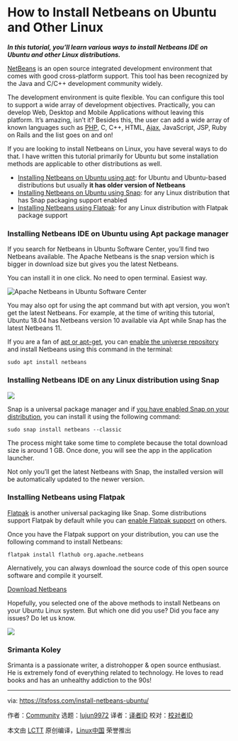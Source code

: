 [#]: collector: (lujun9972)
[#]: translator: (geekpi)
[#]: reviewer: ( )
[#]: publisher: ( )
[#]: url: ( )
[#]: subject: (How to Install Netbeans on Ubuntu and Other Linux)
[#]: via: (https://itsfoss.com/install-netbeans-ubuntu/)
[#]: author: (Community https://itsfoss.com/author/itsfoss/)

How to Install Netbeans on Ubuntu and Other Linux
======

_**In this tutorial, you’ll learn various ways to install Netbeans IDE on Ubuntu and other Linux distributions.**_

[NetBeans][1] is an open source integrated development environment that comes with good cross-platform support. This tool has been recognized by the Java and C/C++ development community widely.

The development environment is quite flexible. You can configure this tool to support a wide array of development objectives. Practically, you can develop Web, Desktop and Mobile Applications without leaving this platform. It’s amazing, isn’t it? Besides this, the user can add a wide array of known languages such as [PHP][2], C, C++, HTML, [Ajax][3], JavaScript, JSP, Ruby on Rails and the list goes on and on!

If you are looking to install Netbeans on Linux, you have several ways to do that. I have written this tutorial primarily for Ubuntu but some installation methods are applicable to other distributions as well.

  * [Installing Netbeans on Ubuntu using apt][4]: for Ubuntu and Ubuntu-based distributions but usually **it has older version of Netbeans**
  * [Installing Netbeans on Ubuntu using Snap][5]: for any Linux distribution that has Snap packaging support enabled
  * [Installing Netbeans using Flatpak][6]: for any Linux distribution with Flatpak package support



### Installing Netbeans IDE on Ubuntu using Apt package manager

If you search for Netbeans in Ubuntu Software Center, you’ll find two Netbeans available. The Apache Netbeans is the snap version which is bigger in download size but gives you the latest Netbeans.

You can install it in one click. No need to open terminal. Easiest way.

![Apache Netbeans in Ubuntu Software Center][7]

You may also opt for using the apt command but with apt version, you won’t get the latest Netbeans. For example, at the time of writing this tutorial, Ubuntu 18.04 has Netbeans version 10 available via Apt while Snap has the latest Netbeans 11.

If you are a fan of [apt or apt-get][8], you can [enable the universe repository][9] and install Netbeans using this command in the terminal:

```
sudo apt install netbeans
```

### Installing Netbeans IDE on any Linux distribution using Snap

![][10]

Snap is a universal package manager and if [you have enabled Snap on your distribution][11], you can install it using the following command:

```
sudo snap install netbeans --classic
```

The process might take some time to complete because the total download size is around 1 GB. Once done, you will see the app in the application launcher.

Not only you’ll get the latest Netbeans with Snap, the installed version will be automatically updated to the newer version.

### Installing Netbeans using Flatpak

[Flatpak][12] is another universal packaging like Snap. Some distributions support Flatpak by default while you can [enable Flatpak support][13] on others.

Once you have the Flatpak support on your distribution, you can use the following command to install Netbeans:

```
flatpak install flathub org.apache.netbeans
```

Alernatively, you can always download the source code of this open source software and compile it yourself.

[Download Netbeans][14]

Hopefully, you selected one of the above methods to install Netbeans on your Ubuntu Linux system. But which one did you use? Did you face any issues? Do let us know.

![][15]

### Srimanta Koley

Srimanta is a passionate writer, a distrohopper &amp; open source enthusiast. He is extremely fond of everything related to technology. He loves to read books and has an unhealthy addiction to the 90s!

--------------------------------------------------------------------------------

via: https://itsfoss.com/install-netbeans-ubuntu/

作者：[Community][a]
选题：[lujun9972][b]
译者：[译者ID](https://github.com/译者ID)
校对：[校对者ID](https://github.com/校对者ID)

本文由 [LCTT](https://github.com/LCTT/TranslateProject) 原创编译，[Linux中国](https://linux.cn/) 荣誉推出

[a]: https://itsfoss.com/author/itsfoss/
[b]: https://github.com/lujun9972
[1]: https://netbeans.org/
[2]: https://www.php.net/
[3]: https://en.wikipedia.org/wiki/Ajax_(programming)
[4]: tmp.ZNFNEC210y#apt
[5]: tmp.ZNFNEC210y#snap
[6]: tmp.ZNFNEC210y#flatpak
[7]: https://i0.wp.com/itsfoss.com/wp-content/uploads/2020/03/apache-netbeans-ubuntu-software-center.jpg?ssl=1
[8]: https://itsfoss.com/apt-vs-apt-get-difference/
[9]: https://itsfoss.com/ubuntu-repositories/
[10]: https://i1.wp.com/itsfoss.com/wp-content/uploads/2020/03/Install_Netbeans_Linux.jpg?ssl=1
[11]: https://itsfoss.com/install-snap-linux/
[12]: https://flatpak.org/
[13]: https://itsfoss.com/flatpak-guide/
[14]: https://netbeans.apache.org/download/index.html
[15]: https://i1.wp.com/itsfoss.com/wp-content/uploads/2020/03/srimanta.jpg?ssl=1
